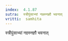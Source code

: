 ```yaml
---
index:  4.1.87
sutra:  स्त्रीपुंसाभ्यां नज्ञ्स्नज्ञौ भवनात्
vritti:  samhita 
---
```


स्त्रीपुंसाभ्यां नज्ञ्स्नज्ञौ भवनात्

